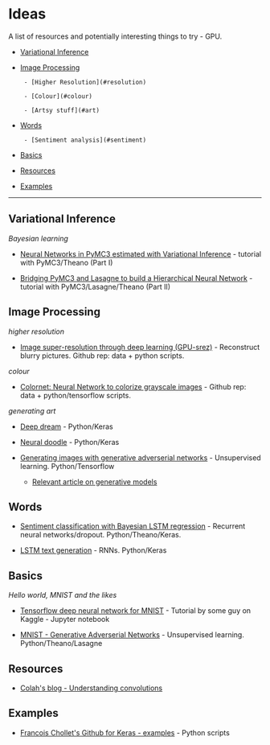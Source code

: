 # Ideas

A list of resources and potentially interesting things to try - GPU.

- [Variational Inference](#variational-inference)

- [Image Processing](#image-processing)
      
       - [Higher Resolution](#resolution)

       - [Colour](#colour)

       - [Artsy stuff](#art)

- [Words](#words)
        
       - [Sentiment analysis](#sentiment)


- [Basics](#hello-world)

- [Resources](#resources)

- [Examples](#examples)



- - -

## Variational Inference

*Bayesian learning*

* [Neural Networks in PyMC3 estimated with Variational Inference](http://twiecki.github.io/blog/2016/06/01/bayesian-deep-learning/) - tutorial with PyMC3/Theano (Part I)

* [Bridging PyMC3 and Lasagne to build a Hierarchical Neural Network](http://twiecki.github.io/blog/2016/07/05/bayesian-deep-learning/) - tutorial with PyMC3/Lasagne/Theano (Part II)


## Image Processing

*higher resolution*

* [Image super-resolution through deep learning (GPU-srez)](https://github.com/david-gpu/srez) - Reconstruct blurry pictures. Github rep: data + python scripts. 

*colour*

* [Colornet: Neural Network to colorize grayscale images](https://github.com/pavelgonchar/colornet) - Github rep: data + python/tensorflow scripts.

*generating art*

* [Deep dream](https://github.com/fchollet/keras/blob/master/examples/deep_dream.py) - Python/Keras 

* [Neural doodle](https://github.com/fchollet/keras/blob/master/examples/neural_doodle.py) - Python/Keras 

* [Generating images with generative adverserial networks](https://github.com/openai/improved-gan/tree/master/imagenet) - Unsupervised learning. Python/Tensorflow
    * [Relevant article on generative models](https://openai.com/blog/generative-models/)



## Words

* [Sentiment classification with Bayesian LSTM regression](https://github.com/yaringal/BayesianRNN/tree/master/Example) - Recurrent neural networks/dropout. Python/Theano/Keras.

* [LSTM text generation](https://github.com/fchollet/keras/blob/master/examples/lstm_text_generation.py) - RNNs. Python/Keras


## Basics

*Hello world, MNIST and the likes*

* [Tensorflow deep neural network for MNIST](https://www.kaggle.com/kakauandme/digit-recognizer/tensorflow-deep-nn/notebook) - Tutorial by some guy on Kaggle - Jupyter notebook


* [MNIST - Generative Adverserial Networks](https://github.com/openai/improved-gan/tree/master/mnist_svhn_cifar10) - Unsupervised learning. Python/Theano/Lasagne


## Resources

* [Colah's blog - Understanding convolutions](http://colah.github.io/posts/2014-07-Understanding-Convolutions/) 


    
## Examples

* [Francois Chollet's Github for Keras - examples](https://github.com/fchollet/keras/tree/master/examples) - Python scripts
